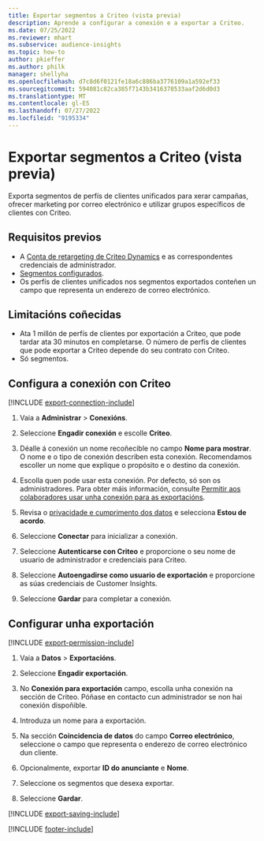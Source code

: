 ```yaml
---
title: Exportar segmentos a Criteo (vista previa)
description: Aprende a configurar a conexión e a exportar a Criteo.
ms.date: 07/25/2022
ms.reviewer: mhart
ms.subservice: audience-insights
ms.topic: how-to
author: pkieffer
ms.author: philk
manager: shellyha
ms.openlocfilehash: d7c8d6f0121fe18a6c886ba3776109a1a592ef33
ms.sourcegitcommit: 594081c82ca385f7143b3416378533aaf2d6d0d3
ms.translationtype: MT
ms.contentlocale: gl-ES
ms.lasthandoff: 07/27/2022
ms.locfileid: "9195334"
---
```

# <a name="export-segments-to-criteo-preview"></a>Exportar segmentos a Criteo (vista previa)

Exporta segmentos de perfís de clientes unificados para xerar campañas, ofrecer marketing por correo electrónico e utilizar grupos específicos de clientes con Criteo.

## <a name="prerequisites"></a>Requisitos previos

- A [Conta de retargeting de Criteo Dynamics](https://www.criteo.com/login/) e as correspondentes credenciais de administrador.
- [Segmentos configurados](segments.md).
- Os perfís de clientes unificados nos segmentos exportados conteñen un campo que representa un enderezo de correo electrónico.

## <a name="known-limitations"></a>Limitacións coñecidas

- Ata 1 millón de perfís de clientes por exportación a Criteo, que pode tardar ata 30 minutos en completarse. O número de perfís de clientes que pode exportar a Criteo depende do seu contrato con Criteo.
- Só segmentos.

## <a name="set-up-connection-to-criteo"></a>Configura a conexión con Criteo

[!INCLUDE [export-connection-include](includes/export-connection-admn.md)]

1. Vaia a **Administrar** > **Conexións**.

1. Seleccione **Engadir conexión** e escolle **Criteo**.

1. Déalle á conexión un nome recoñecible no campo **Nome para mostrar**. O nome e o tipo de conexión describen esta conexión. Recomendamos escoller un nome que explique o propósito e o destino da conexión.

1. Escolla quen pode usar esta conexión. Por defecto, só son os administradores. Para obter máis información, consulte [Permitir aos colaboradores usar unha conexión para as exportacións](connections.md#allow-contributors-to-use-a-connection-for-exports).

1. Revisa o [privacidade e cumprimento dos datos](connections.md#data-privacy-and-compliance) e selecciona **Estou de acordo**.

1. Seleccione **Conectar** para inicializar a conexión.

1. Seleccione **Autenticarse con Criteo** e proporcione o seu nome de usuario de administrador e credenciais para Criteo.

1. Seleccione **Autoengadirse como usuario de exportación** e proporcione as súas credenciais de Customer Insights.

1. Seleccione **Gardar** para completar a conexión.

## <a name="configure-an-export"></a>Configurar unha exportación

[!INCLUDE [export-permission-include](includes/export-permission.md)]

1. Vaia a **Datos** > **Exportacións**.

1. Seleccione **Engadir exportación**.

1. No **Conexión para exportación** campo, escolla unha conexión na sección de Criteo. Póñase en contacto cun administrador se non hai conexión dispoñible.

1. Introduza un nome para a exportación.

1. Na sección **Coincidencia de datos** do campo **Correo electrónico**, seleccione o campo que representa o enderezo de correo electrónico dun cliente.

1. Opcionalmente, exportar **ID do anunciante** e **Nome**.

1. Seleccione os segmentos que desexa exportar.

1. Seleccione **Gardar**.

[!INCLUDE [export-saving-include](includes/export-saving.md)]

[!INCLUDE [footer-include](includes/footer-banner.md)]
